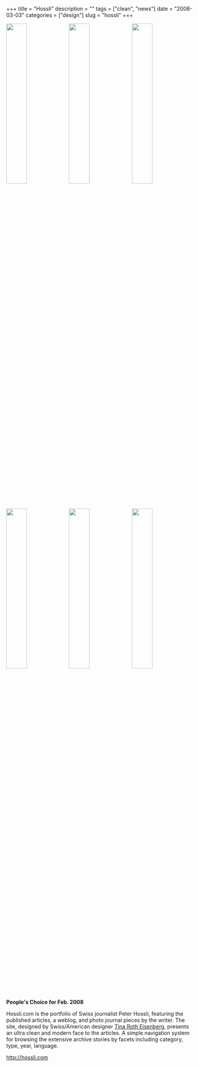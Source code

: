 +++
title = "Hossli"
description = ""
tags = ["clean", "news"]
date = "2008-03-03"
categories = ["design"]
slug = "hossli"
+++


<div id="screens-thumbs" class="clearfix mt1-5">
<a href="//konigi.com/media/design/hossli-1.jpg" class="group" rel="group"><img src="//konigi.com/media/design/hossli-1.png" alt="" class="thumb" style="width: 33%; max-width: 33%;padding: 0 1px 1px 0" /></a><a href="//konigi.com/media/design/hossli-2.jpg" class="group" rel="group"><img src="//konigi.com/media/design/hossli-2.png" alt="" class="thumb" style="width: 33%; max-width: 33%;padding: 0 1px 1px 0" /></a><a href="//konigi.com/media/design/hossli-3.jpg" class="group" rel="group"><img src="//konigi.com/media/design/hossli-3.png" alt="" class="thumb" style="width: 33%; max-width: 33%;padding: 0 1px 1px 0" /></a><a href="//konigi.com/media/design/hossli-4.jpg" class="group" rel="group"><img src="//konigi.com/media/design/hossli-4.png" alt="" class="thumb" style="width: 33%; max-width: 33%;padding: 0 1px 1px 0" /></a><a href="//konigi.com/media/design/hossli-5.jpg" class="group" rel="group"><img src="//konigi.com/media/design/hossli-5.png" alt="" class="thumb" style="width: 33%; max-width: 33%;padding: 0 1px 1px 0" /></a><a href="//konigi.com/media/design/hossli-6.jpg" class="group" rel="group"><img src="//konigi.com/media/design/hossli-6.png" alt="" class="thumb" style="width: 33%; max-width: 33%;padding: 0 1px 1px 0" /></a>
</div>   
<p><strong>People's Choice for Feb. 2008</strong></p>
<p>Hossli.com is the portfolio of Swiss journalist Peter Hossli, featuring the published articles, a weblog, and photo journal pieces by the writer. The site, designed by Swiss/American designer <a href="http://swissmiss.typepad.com/">Tina Roth Eisenberg</a>, presents an ultra clean and modern face to the articles. A simple navigation system for browsing the extensive archive stories by facets including category, type, year, language.</p>
<p><a href="http://hossli.com/">http://hossli.com</a></p>  
